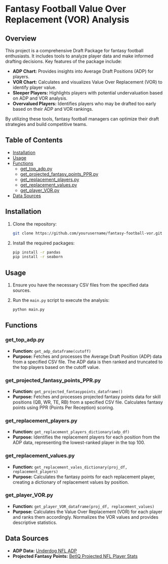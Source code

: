 
# Fantasy Football Value Over Replacement (VOR) Analysis

## Overview

This project is a comprehensive Draft Package for fantasy football enthusiasts. It includes tools to analyze player data and make informed drafting decisions. Key features of the package include:

- **ADP Chart:** Provides insights into Average Draft Positions (ADP) for players.
- **VOR Chart:** Calculates and visualizes Value Over Replacement (VOR) to identify player value.
- **Sleeper Players:** Highlights players with potential undervaluation based on ADP and VOR analysis.
- **Overvalued Players:** Identifies players who may be drafted too early based on their ADP and VOR rankings.

By utilizing these tools, fantasy football managers can optimize their draft strategies and build competitive teams.

## Table of Contents

- [Installation](#installation)
- [Usage](#usage)
- [Functions](#functions)
  - [get_top_adp.py](#get_top_adppy)
  - [get_projected_fantasy_points_PPR.py](#get_projected_fantasy_points_pprpy)
  - [get_replacement_players.py](#get_replacement_playerspy)
  - [get_replacement_values.py](#get_replacement_valuespy)
  - [get_player_VOR.py](#get_player_vorpy)
- [Data Sources](#data-sources)

## Installation

1. Clone the repository:

   ```sh
   git clone https://github.com/yourusername/fantasy-football-vor.git
   ```

2. Install the required packages:

   ```sh
   pip install -r pandas
   pip install -r seaborn
   ```

## Usage

1. Ensure you have the necessary CSV files from the specified data sources.

2. Run the `main.py` script to execute the analysis:

   ```sh
   python main.py
   ```

## Functions

### get_top_adp.py

- **Function:** `get_adp_dataframe(cutoff)`
- **Purpose:** Fetches and processes the Average Draft Position (ADP) data from a specified CSV file. The ADP data is then ranked and truncated to the top players based on the cutoff value.

### get_projected_fantasy_points_PPR.py

- **Function:** `get_projected_fantasypoints_dataframe()`
- **Purpose:** Fetches and processes projected fantasy points data for skill positions (QB, WR, TE, RB) from a specified CSV file. Calculates fantasy points using PPR (Points Per Reception) scoring.

### get_replacement_players.py

- **Function:** `get_replacement_players_dictionary(adp_df)`
- **Purpose:** Identifies the replacement players for each position from the ADP data, representing the lowest-ranked player in the top 100.

### get_replacement_values.py

- **Function:** `get_replacement_vales_dictionary(proj_df, replacement_players)`
- **Purpose:** Calculates the fantasy points for each replacement player, creating a dictionary of replacement values by position.

### get_player_VOR.py

- **Function:** `get_player_VOR_dataframe(proj_df, replacement_values)`
- **Purpose:** Calculates the Value Over Replacement (VOR) for each player and ranks them accordingly. Normalizes the VOR values and provides descriptive statistics.

## Data Sources

- **ADP Data:** [Underdog NFL ADP](https://raw.githubusercontent.com/bhazard-sw/Fantasy_Football_ADP_Draft_Modal_2024/main/Underdog_NFL_ADP_6-26-2024.csv)
- **Projected Fantasy Points:** [BetIQ Projected NFL Player Stats](https://raw.githubusercontent.com/bhazard-sw/Fantasy_Football_ADP_Draft_Modal_2024/main/BetIQ_Projected_NFL_Player_Stats_6-24-26-2026%20(2).csv)
